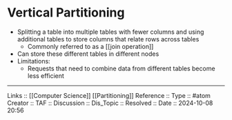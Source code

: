 # Vertical Partitioning

- Splitting a table into multiple tables with fewer columns and using additional tables to store columns that relate rows across tables
	- Commonly referred to as a [[join operation]]
- Can store these different tables in different nodes
- Limitations:
	- Requests that need to combine data from different tables become less efficient
---
Links :: [[Computer Science]] [[Partitioning]]
Reference ::
Type :: #atom
Creator ::
TAF ::
Discussion ::
Dis_Topic :: 
Resolved ::
Date :: 2024-10-08 20:56
